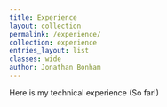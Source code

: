 ```yaml
---
title: Experience
layout: collection
permalink: /experience/
collection: experience
entries_layout: list
classes: wide
author: Jonathan Bonham
---
```


Here is my technical experience (So far!)
